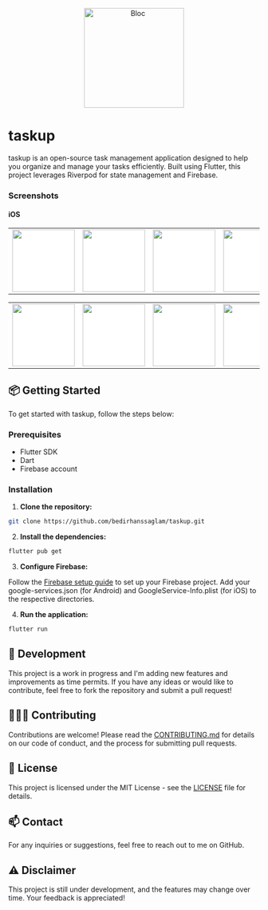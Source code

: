 <p align="center">
<img src="https://github.com/user-attachments/assets/77a380f3-41f6-48b1-aaa2-bdd0c98bbf90" height="200" alt="Bloc" />
</p>

# taskup

taskup is an open-source task management application designed to help you organize and manage your tasks efficiently. Built using Flutter, this project leverages Riverpod for state management and Firebase.

### Screenshots

#### iOS
<p float="left">
<table>
    <tbody>
            <td align="center" style="background-color: white">
                <img width="125" src="https://github.com/user-attachments/assets/48991058-4693-43e3-8d0b-32268cd61f2a"/></a>
            </td>
            <td align="center" style="background-color: white">
               <img src="https://github.com/user-attachments/assets/1c2dcbb6-68c9-4ba6-a912-95511c1624d7" width="125"/></a>
            </td>
              <td align="center" style="background-color: white">
                <img src="https://github.com/user-attachments/assets/c8ac3cb8-0158-42cb-b11e-f695130017ab" width="125"/></a>
            </td>
            <td align="center" style="background-color: white">
                <img src="https://github.com/user-attachments/assets/cdc19390-d187-4dc9-bf99-d27eb55fcbb0" width="125"/></a>
            </td>
            <td align="center" style="background-color: white">
                <img src="https://github.com/user-attachments/assets/24e5a5f3-8192-4a7a-987e-609595c55e56" width="125"/></a>
            </td>
            <td align="center" style="background-color: white">
                <img src="https://github.com/user-attachments/assets/556be257-7c5a-468c-bf27-e474a964355f" width="125"/></a>
            </td>   
            <td align="center" style="background-color: white">
                <img src="https://github.com/user-attachments/assets/993d0af5-722a-4cd2-bc0a-253ddf780786" width="125"/></a>
            </td>     
    </tbody>
</table>

<table>
    <tbody>
            <td align="center" style="background-color: white">
               <img src="https://github.com/user-attachments/assets/bc62f95f-02d2-48df-9451-f99964c7d3fe" width="125"/></a>
            </td>
            <td align="center" style="background-color: white">
               <img src="https://github.com/user-attachments/assets/40df40e7-dfb0-439e-b6a7-398315e9b409" width="125"/></a>
            </td>  
            <td align="center" style="background-color: white">
               <img src="https://github.com/user-attachments/assets/bb9946b7-cb75-4143-b34d-b6ace70c71b0" width="125"/></a>
            </td>
              <td align="center" style="background-color: white">
                <img src="https://github.com/user-attachments/assets/b6b7c768-e24c-4bb9-87a4-7a838be959e0" width="125"/></a>
            </td>
            <td align="center" style="background-color: white">
                <img src="https://github.com/user-attachments/assets/6c608939-ee5c-480d-8450-1a9f090e5f5c" width="125"/></a>
            </td>  
            <td align="center" style="background-color: white">
                <img src="https://github.com/user-attachments/assets/d1ba33c9-c7ec-47dd-8c65-e4d267987040" width="125"/></a>
            </td>
            <td align="center" style="background-color: white">
                <img src="https://github.com/user-attachments/assets/4152a96e-c862-43de-846b-bb53ef5cd017" width="125"/></a>
            </td>    
    </tbody>
</table>

## 📦 Getting Started

To get started with taskup, follow the steps below:

### Prerequisites

- Flutter SDK
- Dart
- Firebase account

### Installation

1. **Clone the repository:**

```bash
git clone https://github.com/bedirhanssaglam/taskup.git
```

2. **Install the dependencies:**

```bash
flutter pub get
```

3. **Configure Firebase:**

Follow the [Firebase setup guide](https://firebase.google.com/docs/flutter/setup?hl=en&platform=ios) to set up your Firebase project.
Add your google-services.json (for Android) and GoogleService-Info.plist (for iOS) to the respective directories.

4. **Run the application:**

```bash
flutter run
```

## 🌱 Development
This project is a work in progress and I'm adding new features and improvements as time permits. If you have any ideas or would like to contribute, feel free to fork the repository and submit a pull request!

## 🧑‍🤝‍🧑 Contributing
Contributions are welcome! Please read the [CONTRIBUTING.md](./CONTRIBUTING.md) for details on our code of conduct, and the process for submitting pull requests.

## 📄 License
This project is licensed under the MIT License - see the [LICENSE](./LICENSE) file for details.

## 📫 Contact
For any inquiries or suggestions, feel free to reach out to me on GitHub.

## ⚠️ Disclaimer
This project is still under development, and the features may change over time. Your feedback is appreciated!
